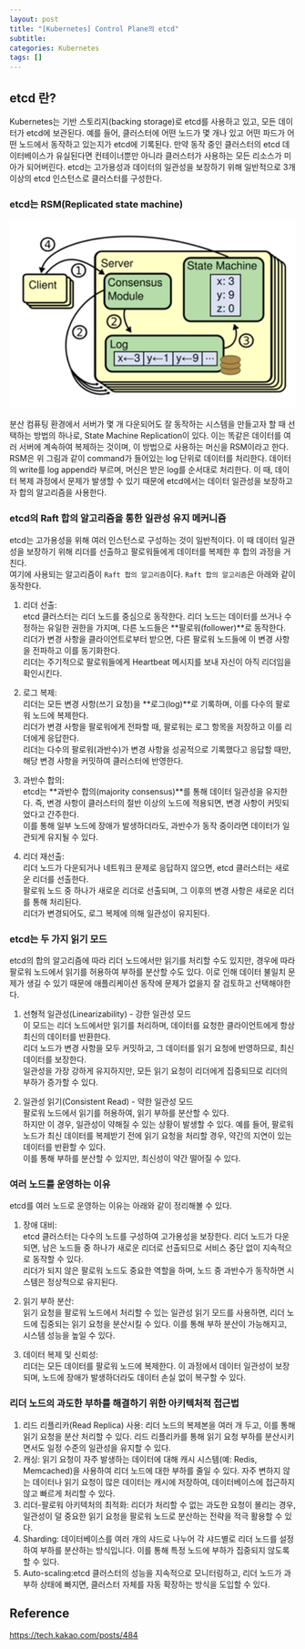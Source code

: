 ```yaml
---
layout: post
title: "[Kubernetes] Control Plane의 etcd"
subtitle:
categories: Kubernetes
tags: []
---
```


## etcd 란?  
Kubernetes는 기반 스토리지(backing storage)로 etcd를 사용하고 있고, 모든 데이터가 etcd에 보관된다. 예를 들어, 클러스터에 어떤 노드가 몇 개나 있고 어떤 파드가 어떤 노드에서 동작하고 있는지가 etcd에 기록된다. 만약 동작 중인 클러스터의 etcd 데이터베이스가 유실된다면 컨테이너뿐만 아니라 클러스터가 사용하는 모든 리소스가 미아가 되어버린다. etcd는 고가용성과 데이터의 일관성을 보장하기 위해 일반적으로 3개 이상의 etcd 인스턴스로 클러스터를 구성한다.   
  
### etcd는 RSM(Replicated state machine)  
![2024-09-12-kubernetes-etcd-01.png](https://github.com/aohus/aohus.github.io/blob/main/assets/images/posts/2024-09-12-kubernetes-etcd-01.png?raw=true)  
  
분산 컴퓨팅 환경에서 서버가 몇 개 다운되어도 잘 동작하는 시스템을 만들고자 할 때 선택하는 방법의 하나로, State Machine Replication이 있다. 이는 똑같은 데이터를 여러 서버에 계속하여 복제하는 것이며, 이 방법으로 사용하는 머신을 RSM이라고 한다. RSM은 위 그림과 같이 command가 들어있는 log 단위로 데이터를 처리한다. 데이터의 write를 log append라 부르며, 머신은 받은 log를 순서대로 처리한다. 이 때, 데이터 복제 과정에서 문제가 발생할 수 있기 때문에 etcd에서는 데이터 일관성을 보장하고자 합의 알고리즘을 사용한다.   
  
### etcd의 Raft 합의 알고리즘을 통한 일관성 유지 메커니즘  
etcd는 고가용성을 위해 여러 인스턴스로 구성하는 것이 일반적이다. 이 때 데이터 일관성을 보장하기 위해 리더를 선출하고 팔로워들에게 데이터를 복제한 후 합의 과정을 거친다.   
여기에 사용되는 알고리즘이 `Raft 합의 알고리즘`이다. `Raft 합의 알고리즘`은 아래와 같이 동작한다.   
  
1) 리더 선출:  
etcd 클러스터는 리더 노드를 중심으로 동작한다. 리더 노드는 데이터를 쓰거나 수정하는 유일한 권한을 가지며, 다른 노드들은 **팔로워(follower)**로 동작한다.  
리더가 변경 사항을 클라이언트로부터 받으면, 다른 팔로워 노드들에 이 변경 사항을 전파하고 이를 동기화한다.  
리더는 주기적으로 팔로워들에게 Heartbeat 메시지를 보내 자신이 아직 리더임을 확인시킨다.  
  
2) 로그 복제:  
리더는 모든 변경 사항(쓰기 요청)을 **로그(log)**로 기록하며, 이를 다수의 팔로워 노드에 복제한다.  
리더가 변경 사항을 팔로워에게 전파할 때, 팔로워는 로그 항목을 저장하고 이를 리더에게 응답한다.  
리더는 다수의 팔로워(과반수)가 변경 사항을 성공적으로 기록했다고 응답할 때만, 해당 변경 사항을 커밋하여 클러스터에 반영한다.  
  
3) 과반수 합의:  
etcd는 **과반수 합의(majority consensus)**를 통해 데이터 일관성을 유지한다. 즉, 변경 사항이 클러스터의 절반 이상의 노드에 적용되면, 변경 사항이 커밋되었다고 간주한다.  
이를 통해 일부 노드에 장애가 발생하더라도, 과반수가 동작 중이라면 데이터가 일관되게 유지될 수 있다.  
  
4) 리더 재선출:  
리더 노드가 다운되거나 네트워크 문제로 응답하지 않으면, etcd 클러스터는 새로운 리더를 선출한다.  
팔로워 노드 중 하나가 새로운 리더로 선출되며, 그 이후의 변경 사항은 새로운 리더를 통해 처리된다.  
리더가 변경되어도, 로그 복제에 의해 일관성이 유지된다.  
  
### etcd는 두 가지 읽기 모드  
etcd의 합의 알고리즘에 따라 리더 노드에서만 읽기를 처리할 수도 있지만, 경우에 따라 팔로워 노드에서 읽기를 허용하여 부하를 분산할 수도 있다. 이로 인해 데이터 불일치 문제가 생길 수 있기 때문에 애플리케이션 동작에 문제가 없을지 잘 검토하고 선택해야한다.   
  
1) 선형적 일관성(Linearizability) - 강한 일관성 모드  
이 모드는 리더 노드에서만 읽기를 처리하며, 데이터를 요청한 클라이언트에게 항상 최신의 데이터를 반환한다.  
리더 노드가 변경 사항을 모두 커밋하고, 그 데이터를 읽기 요청에 반영하므로, 최신 데이터를 보장한다.  
일관성을 가장 강하게 유지하지만, 모든 읽기 요청이 리더에게 집중되므로 리더의 부하가 증가할 수 있다.  
  
2) 일관성 읽기(Consistent Read) - 약한 일관성 모드  
팔로워 노드에서 읽기를 허용하여, 읽기 부하를 분산할 수 있다.  
하지만 이 경우, 일관성이 약해질 수 있는 상황이 발생할 수 있다. 예를 들어, 팔로워 노드가 최신 데이터를 복제받기 전에 읽기 요청을 처리할 경우, 약간의 지연이 있는 데이터를 반환할 수 있다.  
이를 통해 부하를 분산할 수 있지만, 최신성이 약간 떨어질 수 있다.  
  
### 여러 노드를 운영하는 이유  
etcd를 여러 노드로 운영하는 이유는 아래와 같이 정리해볼 수 있다.   
  
1) 장애 대비:  
etcd 클러스터는 다수의 노드를 구성하여 고가용성을 보장한다. 리더 노드가 다운되면, 남은 노드들 중 하나가 새로운 리더로 선출되므로 서비스 중단 없이 지속적으로 동작할 수 있다.  
리더가 되지 않은 팔로워 노드도 중요한 역할을 하며, 노드 중 과반수가 동작하면 시스템은 정상적으로 유지된다.  
  
2) 읽기 부하 분산:  
읽기 요청을 팔로워 노드에서 처리할 수 있는 일관성 읽기 모드를 사용하면, 리더 노드에 집중되는 읽기 요청을 분산시킬 수 있다. 이를 통해 부하 분산이 가능해지고, 시스템 성능을 높일 수 있다.  
  
3) 데이터 복제 및 신뢰성:  
리더는 모든 데이터를 팔로워 노드에 복제한다. 이 과정에서 데이터 일관성이 보장되며, 노드에 장애가 발생하더라도 데이터 손실 없이 복구할 수 있다.  
  
### 리더 노드의 과도한 부하를 해결하기 위한 아키텍처적 접근법  
1) 리드 리플리카(Read Replica) 사용: 리더 노드의 복제본을 여러 개 두고, 이를 통해 읽기 요청을 분산 처리할 수 있다. 리드 리플리카를 통해 읽기 요청 부하를 분산시키면서도 일정 수준의 일관성을 유지할 수 있다.  
2) 캐싱: 읽기 요청이 자주 발생하는 데이터에 대해 캐시 시스템(예: Redis, Memcached)을 사용하여 리더 노드에 대한 부하를 줄일 수 있다. 자주 변하지 않는 데이터나 읽기 요청이 많은 데이터는 캐시에 저장하여, 데이터베이스에 접근하지 않고 빠르게 처리할 수 있다.  
3) 리더-팔로워 아키텍처의 최적화: 리더가 처리할 수 없는 과도한 요청이 몰리는 경우, 일관성이 덜 중요한 읽기 요청을 팔로워 노드로 분산하는 전략을 적극 활용할 수 있다.  
4) Sharding: 데이터베이스를 여러 개의 샤드로 나누어 각 샤드별로 리더 노드를 설정하여 부하를 분산하는 방식입니다. 이를 통해 특정 노드에 부하가 집중되지 않도록 할 수 있다.  
5) Auto-scaling:etcd 클러스터의 성능을 지속적으로 모니터링하고, 리더 노드가 과부하 상태에 빠지면, 클러스터 자체를 자동 확장하는 방식을 도입할 수 있다.  
  
## Reference    
https://tech.kakao.com/posts/484   